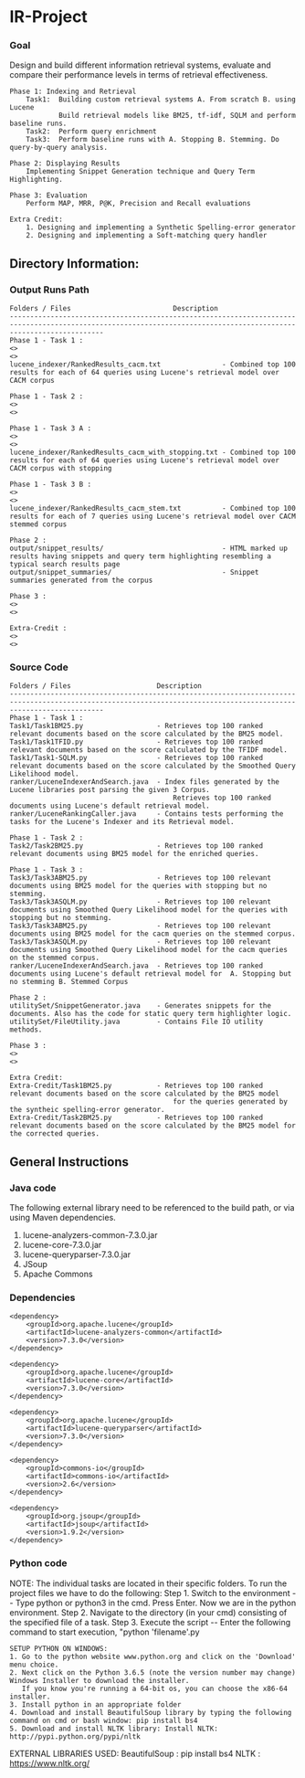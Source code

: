 # IR-Project
### Goal
Design and build different information retrieval systems, evaluate and compare their performance levels in terms of retrieval effectiveness.

```
Phase 1: Indexing and Retrieval
	Task1: 	Building custom retrieval systems A. From scratch B. using Lucene
			Build retrieval models like BM25, tf-idf, SQLM and perform baseline runs.
	Task2:	Perform query enrichment
	Task3:	Perform baseline runs with A. Stopping B. Stemming. Do query-by-query analysis.

Phase 2: Displaying Results
	Implementing Snippet Generation technique and Query Term Highlighting.

Phase 3: Evaluation
	Perform MAP, MRR, P@K, Precision and Recall evaluations

Extra Credit:
	1. Designing and implementing a Synthetic Spelling-error generator
	2. Designing and implementing a Soft-matching query handler
```

## Directory Information:
### Output Runs Path
```
Folders / Files							Description
-------------------------------------------------------------------------------------------------------------------------------------------------------------------
Phase 1 - Task 1 :
<>
<>
lucene_indexer/RankedResults_cacm.txt 				- Combined top 100 results for each of 64 queries using Lucene's retrieval model over CACM corpus

Phase 1 - Task 2 :
<>
<>

Phase 1 - Task 3 A :
<>
<>
lucene_indexer/RankedResults_cacm_with_stopping.txt - Combined top 100 results for each of 64 queries using Lucene's retrieval model over CACM corpus with stopping

Phase 1 - Task 3 B :
<>
<>
lucene_indexer/RankedResults_cacm_stem.txt 			- Combined top 100 results for each of 7 queries using Lucene's retrieval model over CACM stemmed corpus

Phase 2 :
output/snippet_results/								- HTML marked up results having snippets and query term highlighting resembling a typical search results page
output/snippet_summaries/							- Snippet summaries generated from the corpus

Phase 3 :
<>
<>

Extra-Credit :
<>
<>

```
### Source Code
```
Folders / Files						Description
-------------------------------------------------------------------------------------------------------------------------------------------------------------------
Phase 1 - Task 1 :
Task1/Task1BM25.py 					- Retrieves top 100 ranked relevant documents based on the score calculated by the BM25 model.
Task1/Task1TFID.py 					- Retrieves top 100 ranked relevant documents based on the score calculated by the TFIDF model.
Task1/Task1-SQLM.py 				- Retrieves top 100 ranked relevant documents based on the score calculated by the Smoothed Query Likelihood model.
ranker/LuceneIndexerAndSearch.java 	- Index files generated by the Lucene libraries post parsing the given 3 Corpus.
										Retrieves top 100 ranked documents using Lucene's default retrieval model.
ranker/LuceneRankingCaller.java		- Contains tests performing the tasks for the Lucene's Indexer and its Retrieval model.

Phase 1 - Task 2 :
Task2/Task2BM25.py 					- Retrieves top 100 ranked relevant documents using BM25 model for the enriched queries.

Phase 1 - Task 3 :
Task3/Task3ABM25.py 				- Retrieves top 100 relevant documents using BM25 model for the queries with stopping but no stemming.
Task3/Task3ASQLM.py 				- Retrieves top 100 relevant documents using Smoothed Query Likelihood model for the queries with stopping but no stemming.
Task3/Task3ABM25.py 				- Retrieves top 100 relevant documents using BM25 model for the cacm queries on the stemmed corpus.
Task3/Task3ASQLM.py 				- Retrieves top 100 relevant documents using Smoothed Query Likelihood model for the cacm queries on the stemmed corpus.
ranker/LuceneIndexerAndSearch.java 	- Retrieves top 100 ranked documents using Lucene's default retrieval model for  A. Stopping but no stemming B. Stemmed Corpus

Phase 2 :
utilitySet/SnippetGenerator.java 	- Generates snippets for the documents. Also has the code for static query term highlighter logic.
utilitySet/FileUtility.java 		- Contains File IO utility methods.

Phase 3 :
<>
<>

Extra Credit:
Extra-Credit/Task1BM25.py 			- Retrieves top 100 ranked relevant documents based on the score calculated by the BM25 model 
										for the queries generated by the syntheic spelling-error generator.
Extra-Credit/Task2BM25.py 			- Retrieves top 100 ranked relevant documents based on the score calculated by the BM25 model for the corrected queries.
```



## General Instructions
### Java code
The following external library need to be referenced to the build path, or via using Maven dependencies.
1. lucene-analyzers-common-7.3.0.jar
2. lucene-core-7.3.0.jar
3. lucene-queryparser-7.3.0.jar
4. JSoup
5. Apache Commons

### Dependencies
```
<dependency>
    <groupId>org.apache.lucene</groupId>
    <artifactId>lucene-analyzers-common</artifactId>
    <version>7.3.0</version>
</dependency>

<dependency>
    <groupId>org.apache.lucene</groupId>
    <artifactId>lucene-core</artifactId>
    <version>7.3.0</version>
</dependency>

<dependency>
    <groupId>org.apache.lucene</groupId>
    <artifactId>lucene-queryparser</artifactId>
    <version>7.3.0</version>
</dependency>

<dependency>
    <groupId>commons-io</groupId>
    <artifactId>commons-io</artifactId>
    <version>2.6</version>
</dependency>

<dependency>
    <groupId>org.jsoup</groupId>
    <artifactId>jsoup</artifactId>
    <version>1.9.2</version>
</dependency>

```


### Python code
NOTE: The individual tasks are located in their specific folders. To run the project files we have to do the following:
Step 1. Switch to the environment
	-- Type python or python3 in the cmd. Press Enter. Now we are in the python environment.
Step 2. Navigate to the directory (in your cmd) consisting of the specified file of a task.
Step 3. Execute the script
	-- Enter the following command to start execution,
		"python 'filename'.py
```
SETUP PYTHON ON WINDOWS:
1. Go to the python website www.python.org and click on the 'Download' menu choice.
2. Next click on the Python 3.6.5 (note the version number may change) Windows Installer to download the installer.
   If you know you're running a 64-bit os, you can choose the x86-64 installer.
3. Install python in an appropriate folder
4. Download and install BeautifulSoup library by typing the following command on cmd or bash window: pip install bs4
5. Download and install NLTK library: Install NLTK: http://pypi.python.org/pypi/nltk
```
EXTERNAL LIBRARIES USED:
BeautifulSoup : pip install bs4
NLTK : https://www.nltk.org/